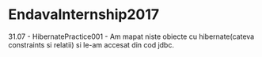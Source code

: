 # EndavaInternship2017

31.07 - HibernatePractice001 - Am mapat niste obiecte cu hibernate(cateva constraints si relatii) si le-am accesat din cod jdbc.
